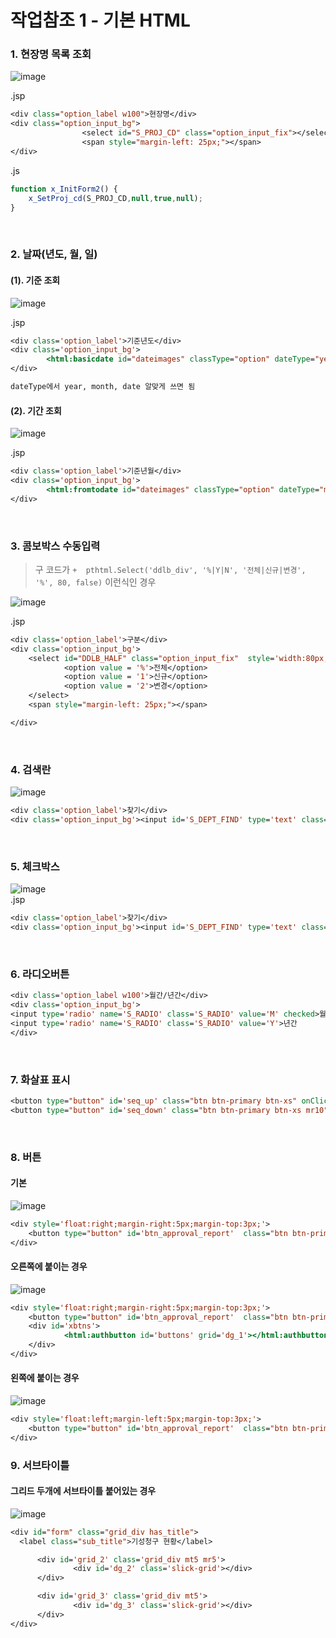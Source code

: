 # 작업참조 1 - 기본 HTML

### 1. 현장명 목록 조회  

![image](https://user-images.githubusercontent.com/61939286/133906101-d814fc22-91c8-48a1-abfc-fed5176c7389.png)  

.jsp
```jsp
<div class="option_label w100">현장명</div>
<div class="option_input_bg">
                <select id="S_PROJ_CD" class="option_input_fix"></select>
                <span style="margin-left: 25px;"></span>
</div>
```

.js
```js
function x_InitForm2() {
	x_SetProj_cd(S_PROJ_CD,null,true,null);
}
```

<br>  

### 2. 날짜(년도, 월, 일)  

#### (1). 기준 조회  
![image](https://user-images.githubusercontent.com/61939286/133906176-2f83268b-cf24-4783-8ecb-6f367b5cd02e.png)  

.jsp  

```jsp
<div class='option_label'>기준년도</div>
<div class='option_input_bg'>
        <html:basicdate id="dateimages" classType="option" dateType="year" moveBtn="true" readOnly="true"></html:basicdate>
</div>

dateType에서 year, month, date 알맞게 쓰면 됨  
```  
#### (2). 기간 조회  
![image](https://user-images.githubusercontent.com/61939286/133906440-f72d7319-1d53-4f5c-943f-5dede7db8efe.png)  

.jsp
```jsp
<div class='option_label'>기준년월</div>
<div class='option_input_bg'>
        <html:fromtodate id="dateimages" classType="option" dateType="month" moveBtn="true" readOnly="true"></html:fromtodate>
</div>
 ```


<br>  
  

### 3. 콤보박스 수동입력  
> 구 코드가 `+	pthtml.Select('ddlb_div', '%|Y|N', '전체|신규|변경', '%', 80, false)` 이런식인 경우  

![image](https://user-images.githubusercontent.com/61939286/133906247-dc932605-bacc-4d97-89fe-cfdb605723a8.png)  

.jsp
```jsp
<div class='option_label'>구분</div>
<div class='option_input_bg'>
    <select id="DDLB_HALF" class="option_input_fix"  style='width:80px;' >
            <option value = '%'>전체</option>
            <option value = '1'>신규</option>         
            <option value = '2'>변경</option>                           
    </select>
    <span style="margin-left: 25px;"></span>

</div>
```
<br>  


### 4. 검색란  

![image](https://user-images.githubusercontent.com/61939286/133906342-28ac5b87-e7b7-4cd8-a834-77b85696cf38.png)  

```jsp
<div class='option_label'>찾기</div>
<div class='option_input_bg'><input id='S_DEPT_FIND' type='text' class='option_input_fix'></div>  
```

<br>  

### 5. 체크박스  
![image](https://user-images.githubusercontent.com/61939286/133906470-6753bedf-a32d-43d7-bde6-e0c9e416e647.png)  
.jsp
```jsp
<div class='option_label'>찾기</div>
<div class='option_input_bg'><input id='S_DEPT_FIND' type='text' class='option_input_fix'></div>  
 ```
<br>  

### 6. 라디오버튼  
```jsp
<div class='option_label w100'>월간/년간</div>
<div class='option_input_bg'>
<input type='radio' name='S_RADIO' class='S_RADIO' value='M' checked>월간
<input type='radio' name='S_RADIO' class='S_RADIO' value='Y'>년간
</div>
```
<br>  

### 7. 화살표 표시  
```jsp
<button type="button" id='seq_up' class="btn btn-primary btn-xs" onClick="_X.RowMove(dg_2,'UP','POS_ORD');">↑</button>
<button type="button" id='seq_down' class="btn btn-primary btn-xs mr10" onClick="_X.RowMove(dg_2,'DOWN','POS_ORD');">↓</button>
```

<br>  

### 8. 버튼  

#### 기본  
![image](https://user-images.githubusercontent.com/61939286/133906592-ebcf6cb8-483a-4495-8f07-43061eb6c17c.png)  
```jsp
<div style='float:right;margin-right:5px;margin-top:3px;'>
    <button type="button" id='btn_approval_report'  class="btn btn-primary btn-xs" onClick="uf_approval_add();">결재상신</button>
</div>
```

#### 오른쪽에 붙이는 경우  
![image](https://user-images.githubusercontent.com/61939286/133906579-b9e25c86-88e7-4e8a-aeb0-84d52d8d91c5.png)  

```jsp
<div style='float:right;margin-right:5px;margin-top:3px;'>
    <button type="button" id='btn_approval_report'  class="btn btn-primary btn-xs mr10" onClick="uf_approval_add();">일괄적용</button>
    <div id='xbtns'>
            <html:authbutton id='buttons' grid='dg_1'></html:authbutton>
    </div>        
</div>
 ```  
 
 #### 왼쪽에 붙이는 경우  
 ![image](https://user-images.githubusercontent.com/61939286/133906609-20bfab73-abca-4d89-a9c2-6e9fc31b8ac2.png)

```jsp
<div style='float:left;margin-left:5px;margin-top:3px;'>
    <button type="button" id='btn_approval_report'  class="btn btn-primary btn-xs" onClick="uf_approval_add();">복사</button>
</div>
 ```

### 9. 서브타이틀

#### 그리드 두개에 서브타이틀 붙어있는 경우  
![image](https://user-images.githubusercontent.com/61939286/133906684-20860f90-bcc9-4617-a6c6-4601715195b4.png)  

```jsp  
<div id="form" class="grid_div has_title">
  <label class="sub_title">기성청구 현황</label>

      <div id='grid_2' class='grid_div mt5 mr5'>
              <div id='dg_2' class='slick-grid'></div>
      </div>

      <div id='grid_3' class='grid_div mt5'>
              <div id='dg_3' class='slick-grid'></div>
      </div>
</div>
```









 
 
 





